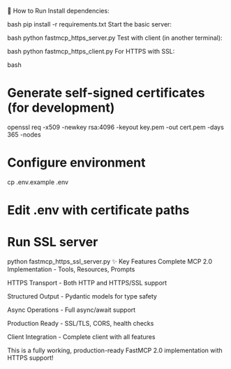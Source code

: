 🚀 How to Run
Install dependencies:

bash
pip install -r requirements.txt
Start the basic server:

bash
python fastmcp_https_server.py
Test with client (in another terminal):

bash
python fastmcp_https_client.py
For HTTPS with SSL:

bash
# Generate self-signed certificates (for development)
openssl req -x509 -newkey rsa:4096 -keyout key.pem -out cert.pem -days 365 -nodes

# Configure environment
cp .env.example .env
# Edit .env with certificate paths

# Run SSL server
python fastmcp_https_ssl_server.py
✨ Key Features
Complete MCP 2.0 Implementation - Tools, Resources, Prompts

HTTPS Transport - Both HTTP and HTTPS/SSL support

Structured Output - Pydantic models for type safety

Async Operations - Full async/await support

Production Ready - SSL/TLS, CORS, health checks

Client Integration - Complete client with all features

This is a fully working, production-ready FastMCP 2.0 implementation with HTTPS support!